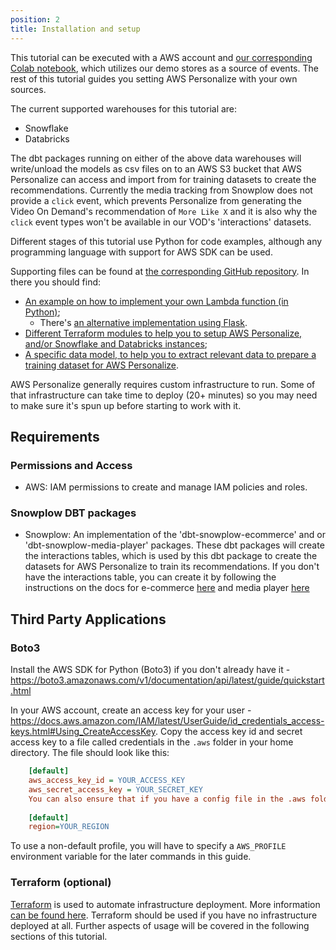 ```yaml
---
position: 2
title: Installation and setup
---
```


This tutorial can be executed with a AWS account and [our corresponding Colab notebook](https://colab.research.google.com/drive/19T6EICwF5nF4yrA7ftS3pE-zp9huxaYk), which utilizes our demo stores as a source of events. The rest of this tutorial guides you setting AWS Personalize with your own sources.

The current supported warehouses for this tutorial are:

- Snowflake
- Databricks

The dbt packages running on either of the above data warehouses will write/unload the models as csv files on to an AWS S3 bucket that AWS Personalize can access and import from for training datasets to create the recommendations. Currently the media tracking from Snowplow does not provide a `click` event, which prevents Personalize from generating the Video On Demand's recommendation of `More Like X` and it is also why the `click` event types won't be available in our VOD's 'interactions' datasets.

Different stages of this tutorial use Python for code examples, although any programming language with support for AWS SDK can be used. 

Supporting files can be found at [the corresponding GitHub repository](https://github.com/snowplow-industry-solutions/ecommerce-recsys-with-amazon-personalize). In there you should find:

- [An example on how to implement your own Lambda function (in Python)](https://github.com/snowplow-industry-solutions/ecommerce-recsys-with-amazon-personalize/blob/main/aws_personalize_utilities/lambda_app.py);
    - There's [an alternative implementation using Flask](https://github.com/snowplow-industry-solutions/ecommerce-recsys-with-amazon-personalize/blob/main/aws_personalize_utilities/flask_app.py).
- [Different Terraform modules to help you to setup AWS Personalize, and/or Snowflake and Databricks instances](https://github.com/snowplow-industry-solutions/ecommerce-recsys-with-amazon-personalize/tree/main/terraform_utilities);
- [A specific data model, to help you to extract relevant data to prepare a training dataset for AWS Personalize](https://github.com/snowplow-industry-solutions/ecommerce-recsys-with-amazon-personalize/tree/main/dbt-snowplow-recommendations).

AWS Personalize generally requires custom infrastructure to run. Some of that infrastructure can take time to deploy (20+ minutes) so you may need to make sure it's spun up before starting to work with it.

## Requirements
### Permissions and Access
- AWS: IAM permissions to create and manage IAM policies and roles.

### Snowplow DBT packages
- Snowplow: An implementation of the 'dbt-snowplow-ecommerce' and or 'dbt-snowplow-media-player' packages. These dbt packages will create the interactions tables, which is used by this dbt package to create the datasets for AWS Personalize to train its recommendations. If you don't have the interactions table, you can create it by following the instructions on the docs for e-commerce [here](https://docs.snowplow.io/docs/modeling-your-data/modeling-your-data-with-dbt/dbt-quickstart/ecommerce/) and media player [here](https://docs.snowplow.io/docs/modeling-your-data/modeling-your-data-with-dbt/dbt-quickstart/media-player/)

## Third Party Applications
### Boto3

Install the AWS SDK for Python (Boto3) if you don't already have it - https://boto3.amazonaws.com/v1/documentation/api/latest/guide/quickstart.html

In your AWS account, create an access key for your user - https://docs.aws.amazon.com/IAM/latest/UserGuide/id_credentials_access-keys.html#Using_CreateAccessKey. Copy the access key id and secret access key to a file called credentials in the `.aws` folder in your home directory. The file should look like this:

```ini
    [default]
    aws_access_key_id = YOUR_ACCESS_KEY
    aws_secret_access_key = YOUR_SECRET_KEY
    You can also ensure that if you have a config file in the .aws folder that it has the correct region in it. The file should look like this:
    
    [default]
    region=YOUR_REGION
```
    
To use a non-default profile, you will have to specify a `AWS_PROFILE` environment variable for the later commands in this guide.

### Terraform (optional)

[Terraform](https://developer.hashicorp.com/terraform) is used to automate infrastructure deployment. More information [can be found here](https://developer.hashicorp.com/terraform/tutorials). Terraform should be used if you have no infrastructure deployed at all. Further aspects of usage will be covered in the following sections of this tutorial.